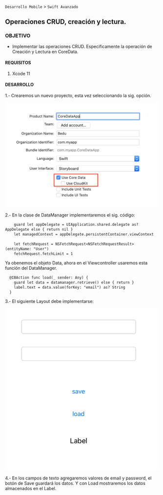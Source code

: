 
`Desarrollo Mobile` > `Swift Avanzado`

## Operaciones CRUD, creación y lectura.

### OBJETIVO

- Implementar las operaciones CRUD. Especificamente la operación de Creación y Lectura en CoreData.

#### REQUISITOS

1. Xcode 11

#### DESARROLLO

1.- Crearemos un nuevo proyecto, esta vez seleccionando la sig. opción.

![](1.png)

2.- En la clase de DataManager implementaremos el sig. código:

```
    guard let appDelegate = UIApplication.shared.delegate as? AppDelegate else { return nil }
    let managedContext = appDelegate.persistentContainer.viewContext
    
    let fetchRequest = NSFetchRequest<NSFetchRequestResult> (entityName: "User")
    fetchRequest.fetchLimit = 1
```

Ya obenemos el objeto Data, ahora en el Viewcontroller usaremos esta función del DataManager.

```
  @IBAction func load(_ sender: Any) {
    guard let data = datamanager.retrieve() else { return }
    label.text = data.value(forKey: "email") as? String
  }
```
3.- El siguiente Layout debe implementarse:

![](2.png)

4.- En los campos de texto agregaremos valores de email y password, el botón de Save guardará los datos. Y con Load mostraremos los datos almacenados en el Label.

